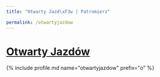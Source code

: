 ```yaml
---
title: "Otwarty Jazd\xF3w | Patromierz"

permalink: /otwartyjazdow
---
```


# [Otwarty Jazdów](https://patronite.pl/otwartyjazdow)

{% include profile.md name="otwartyjazdow" prefix="o" %}
